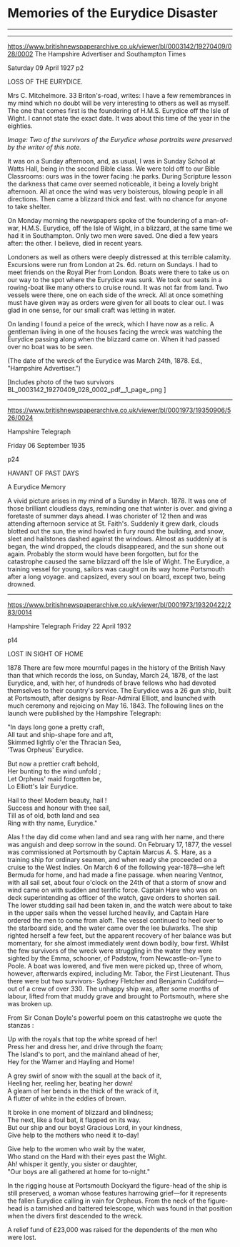 # Memories of the Eurydice Disaster


---



---

https://www.britishnewspaperarchive.co.uk/viewer/bl/0003142/19270409/028/0002
The Hampshire Advertiser and Southampton Times

Saturday 09 April 1927
p2

LOSS OF THE EURYDICE.

Mrs C. Mitchelmore. 33 Briton's-road, writes: I have a few remembrances in my mind which no doubt will be very interesting to others as well as myself. The one that comes first is the foundering of H.M.S. Eurydice off the Isle of Wight. I cannot state the exact date. It was about this time of the year in the eighties. 

*Image: Two of the survivors of the Eurydice whose portraits were preserved by the writer of this note.*

It was on a Sunday afternoon, and, as usual, I was in Sunday School at Watts Hall, being in the second Bible class. We were told off to our Bible Classrooms: ours was in the tower facing :he parks. During Scripture lesson the darkness that came over seemed noticeable, it being a lovely bright afternoon. All at once the wind was very boisterous, blowing people in all directions. Then came a blizzard thick and fast. with no chance for anyone to take shelter.

On Monday morning the newspapers spoke of the foundering of a man-of-war, H.M.S. Eurydice, off the Isle of Wight, in a blizzard, at the same time we had it in Southampton. Only two men were saved. One died a few years after: the other. I believe, died in recent years.

Londoners as well as others were deeply distressed at this terrible calamity. Excursions were run from London at 2s. 6d. return on Sundays. I had to meet friends on the Royal Pier from London. Boats were there to take us on our way to the spot where the Eurydice was sunk. We took our seats in a rowing-boat like many others to cruise round. It was not far from land. Two vessels were there, one on each side of the wreck. All at once something must have given way as orders were given for all boats to clear out. I was glad in one sense, for our small craft was letting in water.

On landing I found a peice of the wreck, which I have now as a relic. A gentleman living in one of the houses facing the wreck was watching the Eurydice passing along when the blizzard came on. When it had passed over no boat was to be seen.

(The date of the wreck of the Eurydice was March 24th, 1878. Ed., "Hampshire Advertiser.")





[Includes photo of the two survivors BL_0003142_19270409_028_0002_pdf__1_page_.png ]

---
https://www.britishnewspaperarchive.co.uk/viewer/bl/0001973/19350906/526/0024

Hampshire Telegraph 

Friday 06 September 1935

p24

HAVANT OF PAST DAYS

A Eurydice Memory

A vivid picture arises in my mind of a Sunday in March. 1878. It was one of those brilliant cloudless days, reminding one that winter is over. and giving a foretaste of summer days ahead. I was chorister of 12 then and was attending afternoon service at St. Faith's. Suddenly it grew dark, clouds blotted out the sun, the wind howled in fury round the building, and snow, sleet and hailstones dashed against the windows. Almost as suddenly at is began, the wind dropped, the clouds disappeared, and the sun shone out again. Probably the storm would have been forgotten, but for the catastrophe caused the same blizzard off the Isle of Wight. The Eurydice, a training vessel for young, sailors was caught on its way home Portsmouth after a long voyage. and capsized, every soul on board, except two, being drowned.


---
https://www.britishnewspaperarchive.co.uk/viewer/bl/0001973/19320422/283/0014

Hampshire Telegraph
Friday 22 April 1932

p14


LOST IN SIGHT OF HOME

1878 There are few more mournful pages in the history of the British Navy than that which records the loss, on Sunday, March 24, 1878, of the last Eurydice, and, with her, of hundreds of brave fellows who had devoted themselves to their country's service. The Eurydice was a 26 gun ship, built at Portsmouth, after designs by Rear-Admiral Elliott, and launched with much ceremony and rejoicing on May 16. 1843. The following lines on the launch were published by the Hampshire Telegraph:

"In days long gone a pretty craft,  
All taut and ship-shape fore and aft,  
Skimmed lightly o'er the Thracian Sea,  
'Twas Orpheus' Eurydice.

But now a prettier craft behold,  
Her bunting to the wind unfold ;  
Let Orpheus' maid forgotten be,  
Lo Elliott's lair Eurydice.

Hail to thee! Modern beauty, hail !  
Success and honour with thee sail,  
Till as of old, both land and sea  
Ring with thy name, Eurydice."

Alas ! the day did come when land and sea rang with her name, and there was anguish and deep sorrow in the sound. On February 17, 1877, the vessel was commissioned at Portsmouth by Captain Marcus A. S. Hare, as a training ship for ordinary seamen, and when ready she proceeded on a cruise to the West Indies. On March 6 of the following year-1878—she left Bermuda for home, and had made a fine passage. when nearing Ventnor, with all sail set, about four o'clock on the 24th of that a storm of snow and wind came on with sudden and terrific force. Captain Hare who was on deck superintending as officer of the watch, gave orders to shorten sail. The lower studding sail had been taken in, and the watch were about to take in the upper sails when the vessel lurched heavily, and Captain Hare ordered the men to come from aloft. The vessel continued to heel over to the starboard side, and the water came over the lee bulwarks. The ship righted herself a few feet, but the apparent recovery of her balance was but momentary, for she almost immediately went down bodily, bow first. Whilst the few survivors of the wreck were struggling in the water they were sighted by the Emma, schooner, of Padstow, from Newcastle-on-Tyne to Poole. A boat was lowered, and five men were picked up, three of whom, however, afterwards expired, including Mr. Tabor, the First Lieutenant. Thus there were but two survivors- Sydney Fletcher and Benjamin Cuddiford— out of a crew of over 330. The unhappy ship was, after some months of labour, lifted from that muddy grave and brought to Portsmouth, where she was broken up.

From Sir Conan Doyle's powerful poem on this catastrophe we quote the stanzas :

Up with the royals that top the white spread of her!  
Press her and dress her, and drive through the foam;  
The Island's to port, and the mainland ahead of her,  
Hey for the Warner and Hayling and Home!

A grey swirl of snow with the squall at the back of it,  
Heeling her, reeling her, beating her down!  
A gleam of her bends in the thick of the wrack of it,  
A flutter of white in the eddies of brown.

It broke in one moment of blizzard and blindness;  
The next, like a foul bat, it flapped on its way.  
But our ship and our boys! Gracious Lord, in your kindness,  
Give help to the mothers who need it to-day!

Give help to the women who wait by the water,  
Who stand on the Hard with their eyes past the Wight.  
Ah! whisper it gently, you sister or daughter,  
"Our boys are all gathered at home for to-night."

In the rigging house at Portsmouth Dockyard the figure-head of the ship is still preserved, a woman whose features harrowing grief—for it represents the fallen Eurydice calling in vain for Orpheus. From the neck of the figure-head is a tarnished and battered telescope, which was found in that position when the divers first descended to the wreck.

A relief fund of £23,000 was raised for the dependents of the men who were lost.
